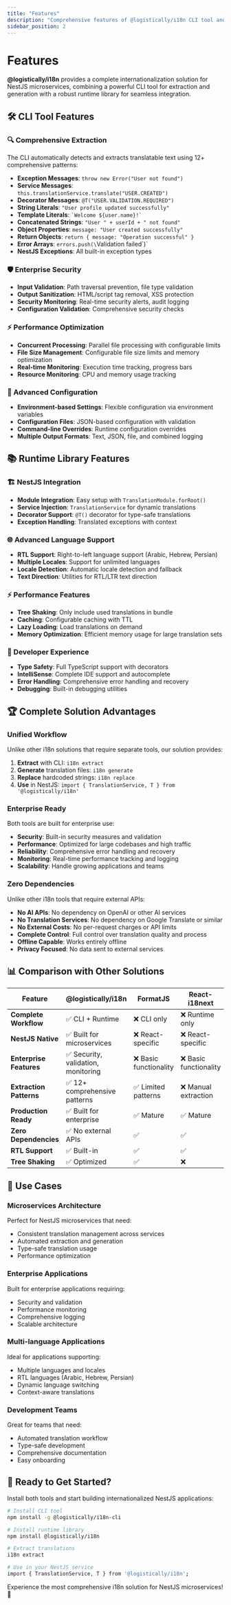 ```yaml
---
title: "Features"
description: "Comprehensive features of @logistically/i18n CLI tool and runtime library"
sidebar_position: 2
---
```


# Features

**@logistically/i18n** provides a complete internationalization solution for NestJS microservices, combining a powerful CLI tool for extraction and generation with a robust runtime library for seamless integration.

## 🛠️ CLI Tool Features

### 🔍 Comprehensive Extraction

The CLI automatically detects and extracts translatable text using 12+ comprehensive patterns:

- **Exception Messages**: `throw new Error("User not found")`
- **Service Messages**: `this.translationService.translate("USER.CREATED")`
- **Decorator Messages**: `@T("USER.VALIDATION.REQUIRED")`
- **String Literals**: `"User profile updated successfully"`
- **Template Literals**: `` `Welcome ${user.name}!` ``
- **Concatenated Strings**: `"User " + userId + " not found"`
- **Object Properties**: `message: "User created successfully"`
- **Return Objects**: `return { message: "Operation successful" }`
- **Error Arrays**: `errors.push(\`Validation failed\`)`
- **NestJS Exceptions**: All built-in exception types

### 🛡️ Enterprise Security

- **Input Validation**: Path traversal prevention, file type validation
- **Output Sanitization**: HTML/script tag removal, XSS protection
- **Security Monitoring**: Real-time security alerts, audit logging
- **Configuration Validation**: Comprehensive security checks

### ⚡ Performance Optimization

- **Concurrent Processing**: Parallel file processing with configurable limits
- **File Size Management**: Configurable file size limits and memory optimization
- **Real-time Monitoring**: Execution time tracking, progress bars
- **Resource Monitoring**: CPU and memory usage tracking

### 🔧 Advanced Configuration

- **Environment-based Settings**: Flexible configuration via environment variables
- **Configuration Files**: JSON-based configuration with validation
- **Command-line Overrides**: Runtime configuration overrides
- **Multiple Output Formats**: Text, JSON, file, and combined logging

## 📚 Runtime Library Features

### 🏗️ NestJS Integration

- **Module Integration**: Easy setup with `TranslationModule.forRoot()`
- **Service Injection**: `TranslationService` for dynamic translations
- **Decorator Support**: `@T()` decorator for type-safe translations
- **Exception Handling**: Translated exceptions with context

### 🌐 Advanced Language Support

- **RTL Support**: Right-to-left language support (Arabic, Hebrew, Persian)
- **Multiple Locales**: Support for unlimited languages
- **Locale Detection**: Automatic locale detection and fallback
- **Text Direction**: Utilities for RTL/LTR text direction

### ⚡ Performance Features

- **Tree Shaking**: Only include used translations in bundle
- **Caching**: Configurable caching with TTL
- **Lazy Loading**: Load translations on demand
- **Memory Optimization**: Efficient memory usage for large translation sets

### 🎨 Developer Experience

- **Type Safety**: Full TypeScript support with decorators
- **IntelliSense**: Complete IDE support and autocomplete
- **Error Handling**: Comprehensive error handling and recovery
- **Debugging**: Built-in debugging utilities

## 🏆 Complete Solution Advantages

### Unified Workflow

Unlike other i18n solutions that require separate tools, our solution provides:

1. **Extract** with CLI: `i18n extract`
2. **Generate** translation files: `i18n generate`
3. **Replace** hardcoded strings: `i18n replace`
4. **Use** in NestJS: `import { TranslationService, T } from '@logistically/i18n'`

### Enterprise Ready

Both tools are built for enterprise use:

- **Security**: Built-in security measures and validation
- **Performance**: Optimized for large codebases and high traffic
- **Reliability**: Comprehensive error handling and recovery
- **Monitoring**: Real-time performance tracking and logging
- **Scalability**: Handle growing applications and teams

### Zero Dependencies

Unlike other i18n tools that require external APIs:

- **No AI APIs**: No dependency on OpenAI or other AI services
- **No Translation Services**: No dependency on Google Translate or similar
- **No External Costs**: No per-request charges or API limits
- **Complete Control**: Full control over translation quality and process
- **Offline Capable**: Works entirely offline
- **Privacy Focused**: No data sent to external services

## 📊 Comparison with Other Solutions

| Feature | @logistically/i18n | FormatJS | React-i18next | vue-i18n |
|---------|-------------------|----------|---------------|----------|
| **Complete Workflow** | ✅ CLI + Runtime | ❌ CLI only | ❌ Runtime only | ❌ Runtime only |
| **NestJS Native** | ✅ Built for microservices | ❌ React-specific | ❌ React-specific | ❌ Vue-specific |
| **Enterprise Features** | ✅ Security, validation, monitoring | ❌ Basic functionality | ❌ Basic functionality | ❌ Basic functionality |
| **Extraction Patterns** | ✅ 12+ comprehensive patterns | ✅ Limited patterns | ❌ Manual extraction | ❌ Manual extraction |
| **Production Ready** | ✅ Built for enterprise | ✅ Mature | ✅ Mature | ✅ Mature |
| **Zero Dependencies** | ✅ No external APIs | ✅ | ✅ | ✅ |
| **RTL Support** | ✅ Built-in | ✅ | ✅ | ✅ |
| **Tree Shaking** | ✅ Optimized | ✅ | ❌ | ❌ |

## 🎯 Use Cases

### Microservices Architecture

Perfect for NestJS microservices that need:
- Consistent translation management across services
- Automated extraction and generation
- Type-safe translation usage
- Performance optimization

### Enterprise Applications

Built for enterprise applications requiring:
- Security and validation
- Performance monitoring
- Comprehensive logging
- Scalable architecture

### Multi-language Applications

Ideal for applications supporting:
- Multiple languages and locales
- RTL languages (Arabic, Hebrew, Persian)
- Dynamic language switching
- Context-aware translations

### Development Teams

Great for teams that need:
- Automated translation workflow
- Type-safe development
- Comprehensive documentation
- Easy onboarding

## 🚀 Ready to Get Started?

Install both tools and start building internationalized NestJS applications:

```bash
# Install CLI tool
npm install -g @logistically/i18n-cli

# Install runtime library
npm install @logistically/i18n

# Extract translations
i18n extract

# Use in your NestJS service
import { TranslationService, T } from '@logistically/i18n';
```

Experience the most comprehensive i18n solution for NestJS microservices! 🎉 